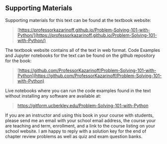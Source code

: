 
## Supporting Materials
Supporting materials for this text can be found at the textbook website:

 > [https://professorkazarinoff.github.io/Problem-Solving-101-with-Python/](https://professorkazarinoff.github.io/Problem-Solving-101-with-Python/)
        
The textbook website contains all of the text in web format. Code Examples and Jupyter notebooks for the text can be found on the github repository for the book:

 > [https://github.com/ProfessorKazarinoff/Problem-Solving-101-with-Python](https://github.com/ProfessorKazarinoff/Problem-Solving-101-with-Python)
    
Live notebooks where you can run the code examples found in the text without installing any software are available at:

 > https://gitform.ucberkley.edu/Problem-Solving-101-with-Python
    
If you are an instructor and using this book in your course with students, please send me an email with your school email address, the course your are teaching and term, enrollment, and a link to the course listing on your school website. I am happy to reply with a solution key for the end of chapter review problems as well as quiz and exam question banks.
 

